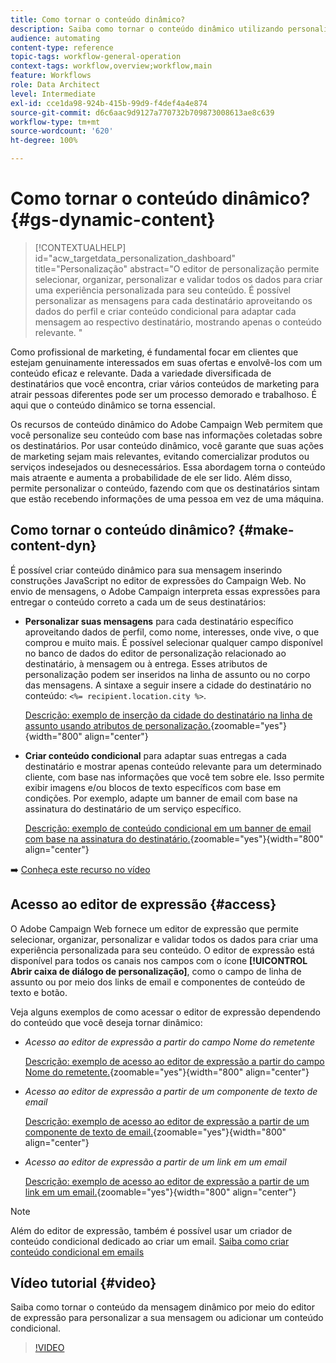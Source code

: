 ```yaml
---
title: Como tornar o conteúdo dinâmico?
description: Saiba como tornar o conteúdo dinâmico utilizando personalização e conteúdo condicional.
audience: automating
content-type: reference
topic-tags: workflow-general-operation
context-tags: workflow,overview;workflow,main
feature: Workflows
role: Data Architect
level: Intermediate
exl-id: cce1da98-924b-415b-99d9-f4def4a4e874
source-git-commit: d6c6aac9d9127a770732b709873008613ae8c639
workflow-type: tm+mt
source-wordcount: '620'
ht-degree: 100%

---
```


# Como tornar o conteúdo dinâmico? {#gs-dynamic-content}

>[!CONTEXTUALHELP]
>id="acw_targetdata_personalization_dashboard"
>title="Personalização"
>abstract="O editor de personalização permite selecionar, organizar, personalizar e validar todos os dados para criar uma experiência personalizada para seu conteúdo. É possível personalizar as mensagens para cada destinatário aproveitando os dados do perfil e criar conteúdo condicional para adaptar cada mensagem ao respectivo destinatário, mostrando apenas o conteúdo relevante. "

Como profissional de marketing, é fundamental focar em clientes que estejam genuinamente interessados em suas ofertas e envolvê-los com um conteúdo eficaz e relevante. Dada a variedade diversificada de destinatários que você encontra, criar vários conteúdos de marketing para atrair pessoas diferentes pode ser um processo demorado e trabalhoso. É aqui que o conteúdo dinâmico se torna essencial.

Os recursos de conteúdo dinâmico do Adobe Campaign Web permitem que você personalize seu conteúdo com base nas informações coletadas sobre os destinatários. Por usar conteúdo dinâmico, você garante que suas ações de marketing sejam mais relevantes, evitando comercializar produtos ou serviços indesejados ou desnecessários. Essa abordagem torna o conteúdo mais atraente e aumenta a probabilidade de ele ser lido. Além disso, permite personalizar o conteúdo, fazendo com que os destinatários sintam que estão recebendo informações de uma pessoa em vez de uma máquina.

## Como tornar o conteúdo dinâmico? {#make-content-dyn}

É possível criar conteúdo dinâmico para sua mensagem inserindo construções JavaScript no editor de expressões do Campaign Web. No envio de mensagens, o Adobe Campaign interpreta essas expressões para entregar o conteúdo correto a cada um de seus destinatários:

* **Personalizar suas mensagens** para cada destinatário específico aproveitando dados de perfil, como nome, interesses, onde vive, o que comprou e muito mais. É possível selecionar qualquer campo disponível no banco de dados do editor de personalização relacionado ao destinatário, à mensagem ou à entrega. Esses atributos de personalização podem ser inseridos na linha de assunto ou no corpo das mensagens. A sintaxe a seguir insere a cidade do destinatário no conteúdo: `<%= recipient.location.city %>`.

  [Descrição: exemplo de inserção da cidade do destinatário na linha de assunto usando atributos de personalização.](assets/perso-subject-line.png){zoomable="yes"}{width="800" align="center"}

* **Criar conteúdo condicional** para adaptar suas entregas a cada destinatário e mostrar apenas conteúdo relevante para um determinado cliente, com base nas informações que você tem sobre ele. Isso permite exibir imagens e/ou blocos de texto específicos com base em condições. Por exemplo, adapte um banner de email com base na assinatura do destinatário de um serviço específico.

  [Descrição: exemplo de conteúdo condicional em um banner de email com base na assinatura do destinatário.](assets/condition-sample.png){zoomable="yes"}{width="800" align="center"}

➡️ [Conheça este recurso no vídeo](#video)

## Acesso ao editor de expressão {#access}

O Adobe Campaign Web fornece um editor de expressão que permite selecionar, organizar, personalizar e validar todos os dados para criar uma experiência personalizada para seu conteúdo. O editor de expressão está disponível para todos os canais nos campos com o ícone **[!UICONTROL Abrir caixa de diálogo de personalização]**, como o campo de linha de assunto ou por meio dos links de email e componentes de conteúdo de texto e botão.

Veja alguns exemplos de como acessar o editor de expressão dependendo do conteúdo que você deseja tornar dinâmico:

* *Acesso ao editor de expressão a partir do campo Nome do remetente*

  [Descrição: exemplo de acesso ao editor de expressão a partir do campo Nome do remetente.](assets/expression-editor-access.png){zoomable="yes"}{width="800" align="center"}

* *Acesso ao editor de expressão a partir de um componente de texto de email*

  [Descrição: exemplo de acesso ao editor de expressão a partir de um componente de texto de email.](assets/expression-editor-access-email.png){zoomable="yes"}{width="800" align="center"}

* *Acesso ao editor de expressão a partir de um link em um email*

  [Descrição: exemplo de acesso ao editor de expressão a partir de um link em um email.](assets/perso-link-insert-icon.png){zoomable="yes"}{width="800" align="center"}

>[!NOTE]
>
>Além do editor de expressão, também é possível usar um criador de conteúdo condicional dedicado ao criar um email. [Saiba como criar conteúdo condicional em emails](conditions.md)

## Vídeo tutorial {#video}

Saiba como tornar o conteúdo da mensagem dinâmico por meio do editor de expressão para personalizar a sua mensagem ou adicionar um conteúdo condicional.

>[!VIDEO](https://video.tv.adobe.com/v/3425795?quality=12)